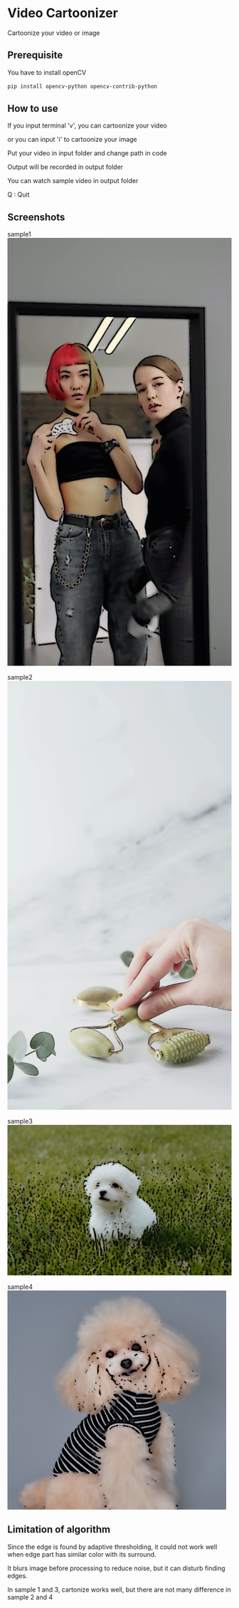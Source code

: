 # Video Cartoonizer

Cartoonize your video or image

## Prerequisite

You have to install openCV

```sh
pip install opencv-python opencv-contrib-python
```

## How to use

If you input terminal 'v', you can cartoonize your video 

or you can input 'i' to cartoonize your image

Put your video in input folder and change path in code

Output will be recorded in output folder

You can watch sample video in output folder

Q : Quit

## Screenshots
sample1
<img src="screen/screenshot1.png">

sample2
<img src="screen/screenshot2.png">

sample3
<img src="screen/screenshot3.png">

sample4
<img src="screen/screenshot4.png">

## Limitation of algorithm

Since the edge is found by adaptive thresholding, it could not work well when edge part has similar color with its surround.

It blurs image before processing to reduce noise, but it can disturb finding edges. 

In sample 1 and 3, cartonize works well, but there are not many difference in sample 2 and 4